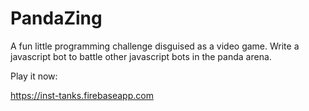 # PandaZing

A fun little programming challenge disguised as a video game. Write a javascript
bot to battle other javascript bots in the panda arena.

Play it now:

https://inst-tanks.firebaseapp.com
